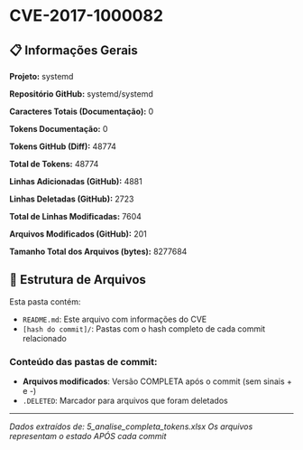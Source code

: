 # CVE-2017-1000082

## 📋 Informações Gerais

**Projeto:** systemd

**Repositório GitHub:** systemd/systemd

**Caracteres Totais (Documentação):** 0

**Tokens Documentação:** 0

**Tokens GitHub (Diff):** 48774

**Total de Tokens:** 48774

**Linhas Adicionadas (GitHub):** 4881

**Linhas Deletadas (GitHub):** 2723

**Total de Linhas Modificadas:** 7604

**Arquivos Modificados (GitHub):** 201

**Tamanho Total dos Arquivos (bytes):** 8277684


## 📁 Estrutura de Arquivos

Esta pasta contém:

- `README.md`: Este arquivo com informações do CVE
- `[hash do commit]/`: Pastas com o hash completo de cada commit relacionado

### Conteúdo das pastas de commit:

- **Arquivos modificados**: Versão COMPLETA após o commit (sem sinais + e -)
- `.DELETED`: Marcador para arquivos que foram deletados

---

*Dados extraídos de: 5_analise_completa_tokens.xlsx*
*Os arquivos representam o estado APÓS cada commit*

